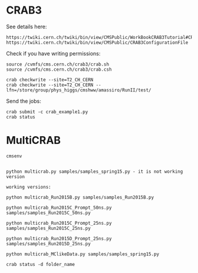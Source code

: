 CRAB3
====

See details here:

    https://twiki.cern.ch/twiki/bin/view/CMSPublic/WorkBookCRAB3Tutorial#CRAB_configuration_parameters
    https://twiki.cern.ch/twiki/bin/view/CMSPublic/CRAB3ConfigurationFile

Check if you have writing permissions:

    source /cvmfs/cms.cern.ch/crab3/crab.sh
    source /cvmfs/cms.cern.ch/crab3/crab.csh

    crab checkwrite --site=T2_CH_CERN
    crab checkwrite --site=T2_CH_CERN --lfn=/store/group/phys_higgs/cmshww/amassiro/RunII/test/

Send the jobs:

    crab submit -c crab_example1.py
    crab status

MultiCRAB
====

    cmsenv


    python multicrab.py samples/samples_spring15.py - it is not working version

    working versions:

    python multicrab_Run2015B.py samples/samples_Run2015B.py 

    python multicrab_Run2015C_Prompt_50ns.py samples/samples_Run2015C_50ns.py

    python multicrab_Run2015C_Prompt_25ns.py samples/samples_Run2015C_25ns.py

    python multicrab_Run2015D_Prompt_25ns.py samples/samples_Run2015D_25ns.py

    python multicrab_MClikeData.py samples/samples_spring15.py

    crab status -d folder_name
